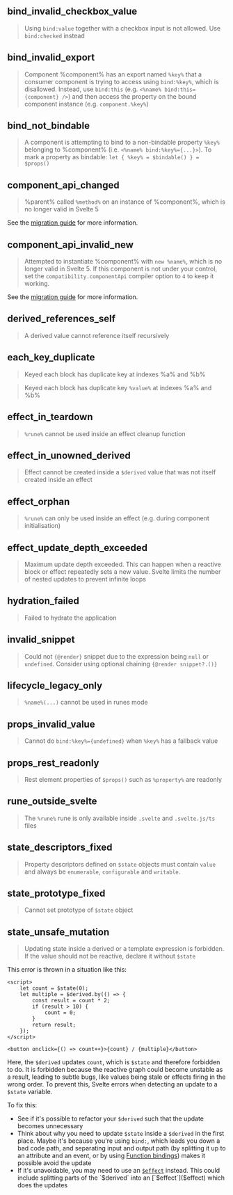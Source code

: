 ## bind_invalid_checkbox_value

> Using `bind:value` together with a checkbox input is not allowed. Use `bind:checked` instead

## bind_invalid_export

> Component %component% has an export named `%key%` that a consumer component is trying to access using `bind:%key%`, which is disallowed. Instead, use `bind:this` (e.g. `<%name% bind:this={component} />`) and then access the property on the bound component instance (e.g. `component.%key%`)

## bind_not_bindable

> A component is attempting to bind to a non-bindable property `%key%` belonging to %component% (i.e. `<%name% bind:%key%={...}>`). To mark a property as bindable: `let { %key% = $bindable() } = $props()`

## component_api_changed

> %parent% called `%method%` on an instance of %component%, which is no longer valid in Svelte 5

See the [migration guide](/docs/svelte/v5-migration-guide#Components-are-no-longer-classes) for more information.

## component_api_invalid_new

> Attempted to instantiate %component% with `new %name%`, which is no longer valid in Svelte 5. If this component is not under your control, set the `compatibility.componentApi` compiler option to `4` to keep it working.

See the [migration guide](/docs/svelte/v5-migration-guide#Components-are-no-longer-classes) for more information.

## derived_references_self

> A derived value cannot reference itself recursively

## each_key_duplicate

> Keyed each block has duplicate key at indexes %a% and %b%

> Keyed each block has duplicate key `%value%` at indexes %a% and %b%

## effect_in_teardown

> `%rune%` cannot be used inside an effect cleanup function

## effect_in_unowned_derived

> Effect cannot be created inside a `$derived` value that was not itself created inside an effect

## effect_orphan

> `%rune%` can only be used inside an effect (e.g. during component initialisation)

## effect_update_depth_exceeded

> Maximum update depth exceeded. This can happen when a reactive block or effect repeatedly sets a new value. Svelte limits the number of nested updates to prevent infinite loops

## hydration_failed

> Failed to hydrate the application

## invalid_snippet

> Could not `{@render}` snippet due to the expression being `null` or `undefined`. Consider using optional chaining `{@render snippet?.()}`

## lifecycle_legacy_only

> `%name%(...)` cannot be used in runes mode

## props_invalid_value

> Cannot do `bind:%key%={undefined}` when `%key%` has a fallback value

## props_rest_readonly

> Rest element properties of `$props()` such as `%property%` are readonly

## rune_outside_svelte

> The `%rune%` rune is only available inside `.svelte` and `.svelte.js/ts` files

## state_descriptors_fixed

> Property descriptors defined on `$state` objects must contain `value` and always be `enumerable`, `configurable` and `writable`.

## state_prototype_fixed

> Cannot set prototype of `$state` object

## state_unsafe_mutation

> Updating state inside a derived or a template expression is forbidden. If the value should not be reactive, declare it without `$state`

This error is thrown in a situation like this:

```svelte
<script>
    let count = $state(0);
    let multiple = $derived.by(() => {
        const result = count * 2;
        if (result > 10) {
            count = 0;
        }
        return result;
    });
</script>

<button onclick={() => count++}>{count} / {multiple}</button>
```

Here, the `$derived` updates `count`, which is `$state` and therefore forbidden to do. It is forbidden because the reactive graph could become unstable as a result, leading to subtle bugs, like values being stale or effects firing in the wrong order. To prevent this, Svelte errors when detecting an update to a `$state` variable.

To fix this:
- See if it's possible to refactor your `$derived` such that the update becomes unnecessary
- Think about why you need to update `$state` inside a `$derived` in the first place. Maybe it's because you're using `bind:`, which leads you down a bad code path, and separating input and output path (by splitting it up to an attribute and an event, or by using [Function bindings](bind#Function-bindings)) makes it possible avoid the update
- If it's unavoidable, you may need to use an [`$effect`]($effect) instead. This could include splitting parts of the `$derived` into an [`$effect`]($effect) which does the updates
